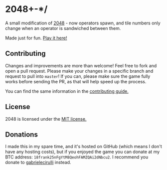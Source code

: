 # 2048+-*/
A small modification of [2048](https://github.com/gabrielecirulli/2048) - now operators spawn, and tile numbers only change when an operator is sandwiched between them.

Made just for fun. [Play it here!](http://frankh.github.io/2048/)

## Contributing
Changes and improvements are more than welcome! Feel free to fork and open a pull request. Please make your changes in a specific branch and request to pull into `master`! If you can, please make sure the game fully works before sending the PR, as that will help speed up the process.

You can find the same information in the [contributing guide.](https://github.com/frankh/2048/blob/master/CONTRIBUTING.md)

## License
2048 is licensed under the [MIT license.](https://github.com/frankh/2048/blob/master/LICENSE.txt)

## Donations

I made this in my spare time, and it's hosted on GitHub (which means I don't have any hosting costs), but if you enjoyed the game you can donate at my BTC address: `18frank25nFgYtM8QeohFAMZQAi2dNbcu2`. I recommend you donate to [gabrielecirulli](https://github.com/gabrielecirulli/2048) instead.
